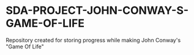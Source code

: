 # SDA-PROJECT-JOHN-CONWAY-S-GAME-OF-LIFE
Repository created for storing progress while making John Conway's "Game Of Life"
